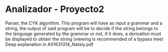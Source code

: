 # Analizador - Proyecto2
Parser, the CYK algorithm. This program will have as input a grammar and a string, the output of said program will be to decide if the string belongs to the language generated by the grammar or not, if it does, a derivation must be displayed to obtain the string (viewing is recommended of a bypass tree) 
Deep explanation in A01631314_Nataly.pdf

